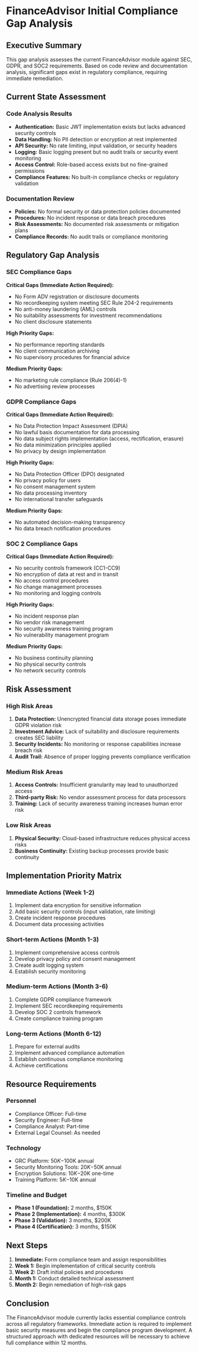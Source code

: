 # FinanceAdvisor Initial Compliance Gap Analysis

## Executive Summary
This gap analysis assesses the current FinanceAdvisor module against SEC, GDPR, and SOC2 requirements. Based on code review and documentation analysis, significant gaps exist in regulatory compliance, requiring immediate remediation.

## Current State Assessment

### Code Analysis Results
- **Authentication:** Basic JWT implementation exists but lacks advanced security controls
- **Data Handling:** No PII detection or encryption at rest implemented
- **API Security:** No rate limiting, input validation, or security headers
- **Logging:** Basic logging present but no audit trails or security event monitoring
- **Access Control:** Role-based access exists but no fine-grained permissions
- **Compliance Features:** No built-in compliance checks or regulatory validation

### Documentation Review
- **Policies:** No formal security or data protection policies documented
- **Procedures:** No incident response or data breach procedures
- **Risk Assessments:** No documented risk assessments or mitigation plans
- **Compliance Records:** No audit trails or compliance monitoring

## Regulatory Gap Analysis

### SEC Compliance Gaps
**Critical Gaps (Immediate Action Required):**
- No Form ADV registration or disclosure documents
- No recordkeeping system meeting SEC Rule 204-2 requirements
- No anti-money laundering (AML) controls
- No suitability assessments for investment recommendations
- No client disclosure statements

**High Priority Gaps:**
- No performance reporting standards
- No client communication archiving
- No supervisory procedures for financial advice

**Medium Priority Gaps:**
- No marketing rule compliance (Rule 206(4)-1)
- No advertising review processes

### GDPR Compliance Gaps
**Critical Gaps (Immediate Action Required):**
- No Data Protection Impact Assessment (DPIA)
- No lawful basis documentation for data processing
- No data subject rights implementation (access, rectification, erasure)
- No data minimization principles applied
- No privacy by design implementation

**High Priority Gaps:**
- No Data Protection Officer (DPO) designated
- No privacy policy for users
- No consent management system
- No data processing inventory
- No international transfer safeguards

**Medium Priority Gaps:**
- No automated decision-making transparency
- No data breach notification procedures

### SOC 2 Compliance Gaps
**Critical Gaps (Immediate Action Required):**
- No security controls framework (CC1-CC9)
- No encryption of data at rest and in transit
- No access control procedures
- No change management processes
- No monitoring and logging controls

**High Priority Gaps:**
- No incident response plan
- No vendor risk management
- No security awareness training program
- No vulnerability management program

**Medium Priority Gaps:**
- No business continuity planning
- No physical security controls
- No network security controls

## Risk Assessment

### High Risk Areas
1. **Data Protection:** Unencrypted financial data storage poses immediate GDPR violation risk
2. **Investment Advice:** Lack of suitability and disclosure requirements creates SEC liability
3. **Security Incidents:** No monitoring or response capabilities increase breach risk
4. **Audit Trail:** Absence of proper logging prevents compliance verification

### Medium Risk Areas
1. **Access Controls:** Insufficient granularity may lead to unauthorized access
2. **Third-party Risk:** No vendor assessment process for data processors
3. **Training:** Lack of security awareness training increases human error risk

### Low Risk Areas
1. **Physical Security:** Cloud-based infrastructure reduces physical access risks
2. **Business Continuity:** Existing backup processes provide basic continuity

## Implementation Priority Matrix

### Immediate Actions (Week 1-2)
1. Implement data encryption for sensitive information
2. Add basic security controls (input validation, rate limiting)
3. Create incident response procedures
4. Document data processing activities

### Short-term Actions (Month 1-3)
1. Implement comprehensive access controls
2. Develop privacy policy and consent management
3. Create audit logging system
4. Establish security monitoring

### Medium-term Actions (Month 3-6)
1. Complete GDPR compliance framework
2. Implement SEC recordkeeping requirements
3. Develop SOC 2 controls framework
4. Create compliance training program

### Long-term Actions (Month 6-12)
1. Prepare for external audits
2. Implement advanced compliance automation
3. Establish continuous compliance monitoring
4. Achieve certifications

## Resource Requirements

### Personnel
- Compliance Officer: Full-time
- Security Engineer: Full-time
- Compliance Analyst: Part-time
- External Legal Counsel: As needed

### Technology
- GRC Platform: $50K-$100K annual
- Security Monitoring Tools: $20K-$50K annual
- Encryption Solutions: $10K-$20K one-time
- Training Platform: $5K-$10K annual

### Timeline and Budget
- **Phase 1 (Foundation):** 2 months, $150K
- **Phase 2 (Implementation):** 4 months, $300K
- **Phase 3 (Validation):** 3 months, $200K
- **Phase 4 (Certification):** 3 months, $150K

## Next Steps

1. **Immediate:** Form compliance team and assign responsibilities
2. **Week 1:** Begin implementation of critical security controls
3. **Week 2:** Draft initial policies and procedures
4. **Month 1:** Conduct detailed technical assessment
5. **Month 2:** Begin remediation of high-risk gaps

## Conclusion

The FinanceAdvisor module currently lacks essential compliance controls across all regulatory frameworks. Immediate action is required to implement basic security measures and begin the compliance program development. A structured approach with dedicated resources will be necessary to achieve full compliance within 12 months.
